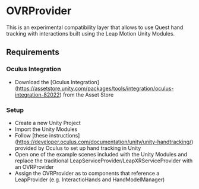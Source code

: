 # OVRProvider

This is an experimental compatibility layer that allows to use Quest hand tracking with interactions built using the Leap Motion Unity Modules.

## Requirements

### Oculus Integration

* Download the [Oculus Integration] (https://assetstore.unity.com/packages/tools/integration/oculus-integration-82022) from the Asset Store

### Setup

* Create a new Unity Project
* Import the Unity Modules
* Follow [these instructions] (https://developer.oculus.com/documentation/unity/unity-handtracking/) provided by Oculus to set up hand tracking in Unity 
* Open one of the example scenes included with the Unity Modules and replace the traditional LeapServiceProvider/LeapXRServiceProvider with an OVRProvider
* Assign the OVRProvider as to components that reference a LeapProvider (e.g. InteractioHands and HandModelManager)
